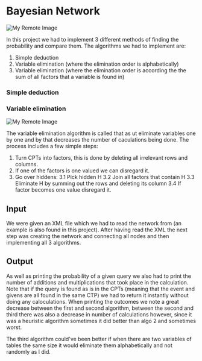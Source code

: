# Bayesian Network

![My Remote Image](https://static.javatpoint.com/tutorial/ai/images/bayesian2.png)

In this project we had to implement 3 different methods of finding the probability and compare them.
The algorithms we had to implement are:
  1. Simple deduction 
  2. Variable elimination (where the elimination order is alphabetically)
  3. Variable elimination (where the elimination order is according the the sum of all factors that a variable is found in)


### Simple deduction

### Variable elimination
![My Remote Image](https://wiki.ubc.ca/images/f/f6/Factor1.png)

The variable elimination algorithm is called that as ut eliminate variables one by one and by that decreases the number of caculations being done.
The process includes a few simple steps: 
  1. Turn CPTs into factors, this is done by deleting all irrelevant rows and columns.
  2. If one of the factors is one valued we can disregard it.
  3. Go over hiddens:
      3.1 Pick hidden H
      3.2 Join all factors that contain H
      3.3 Eliminate H by summing out the rows and deleting its column
      3.4 If factor becomes one value disregard it.
    

## Input
We were given an XML file which we had to read the network from (an example is also found in this project).
After having read the XML the next step was creating the network and connecting all nodes and then implementing all 3 algorithms.

## Output
As well as printing the probability of a given query we also had to print the number of additions and multiplications that took place in the calculation.
Note that if the query is found as is in the CPTs (meaning that the event and givens are all found in the same CTP) we had to return it instantly without doing any caloculations.
When printing the outcomes we note a great decrease between the first and second algorithm, between the second and third there was also a decrease in number of calculations however, since it was a heuristic algorithm sometimes it did better than algo 2 and sometimes worst.

The third algorithm could've been better if when there are two variables of tables the same size it would eliminate them alphabetically and not randomly as I did.

